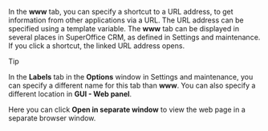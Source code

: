 <!-- markdownlint-disable-file MD041 -->
In the **www** tab, you can specify a shortcut to a URL address, to get information from other applications via a URL. The URL address can be specified using a template variable. The **www** tab can be displayed in several places in SuperOffice CRM, as defined in Settings and maintenance. If you click a shortcut, the linked URL address opens.

> [!TIP]
> In the **Labels** tab in the **Options** window in Settings and maintenance, you can specify a different name for this tab than **www**. You can also specify a different location in **GUI - Web panel**.

Here you can click **Open in separate window** to view the web page in a separate browser window.

